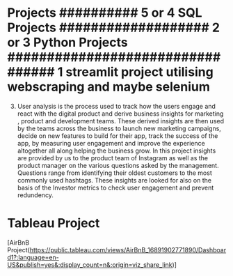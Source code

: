 # Projects ##########    5 or 4 SQL Projects ###################    2 or 3 Python Projects #################################  1 streamlit project utilising webscraping and maybe selenium ########################### 
3) User analysis is the process used to track how the users engage and react with the digital product and derive business insights for marketing , product and development teams. 
These derived insights are then used by the teams across the business to launch new marketing campaigns, decide on new features to build for their app, track the success of the app, by measuring user engagement and improve the experience altogether all along helping the business grow. 
In this project insights are provided by us to the product team of Instagram as well as the product manager on the various questions asked by the management. Questions range from identifying their oldest customers to the most commonly used hashtags. These insights are looked for also on the basis of the Investor metrics to check user engagement and prevent redundency. 
<H1> Tableau Project </H1>

[AirBnB Project(https://public.tableau.com/views/AirBnB_16891902771890/Dashboard1?:language=en-US&publish=yes&:display_count=n&:origin=viz_share_link)]
